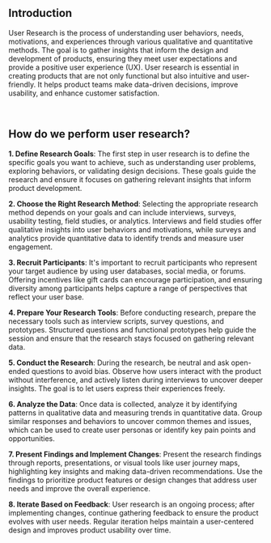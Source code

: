 ## Introduction

User Research is the process of understanding user behaviors, needs, motivations, and experiences through various qualitative and quantitative methods. The goal is to gather insights that inform the design and development of products, ensuring they meet user expectations and provide a positive user experience (UX). User research is essential in creating products that are not only functional but also intuitive and user-friendly. It helps product teams make data-driven decisions, improve usability, and enhance customer satisfaction.

<br/>

## How do we perform user research?

**1. Define Research Goals**: The first step in user research is to define the specific goals you want to achieve, such as understanding user problems, exploring behaviors, or validating design decisions. These goals guide the research and ensure it focuses on gathering relevant insights that inform product development.

**2. Choose the Right Research Method**: Selecting the appropriate research method depends on your goals and can include interviews, surveys, usability testing, field studies, or analytics. Interviews and field studies offer qualitative insights into user behaviors and motivations, while surveys and analytics provide quantitative data to identify trends and measure user engagement.

**3. Recruit Participants**: It's important to recruit participants who represent your target audience by using user databases, social media, or forums. Offering incentives like gift cards can encourage participation, and ensuring diversity among participants helps capture a range of perspectives that reflect your user base.

**4. Prepare Your Research Tools**: Before conducting research, prepare the necessary tools such as interview scripts, survey questions, and prototypes. Structured questions and functional prototypes help guide the session and ensure that the research stays focused on gathering relevant data.

**5. Conduct the Research**: During the research, be neutral and ask open-ended questions to avoid bias. Observe how users interact with the product without interference, and actively listen during interviews to uncover deeper insights. The goal is to let users express their experiences freely.

**6. Analyze the Data**: Once data is collected, analyze it by identifying patterns in qualitative data and measuring trends in quantitative data. Group similar responses and behaviors to uncover common themes and issues, which can be used to create user personas or identify key pain points and opportunities.

**7. Present Findings and Implement Changes**: Present the research findings through reports, presentations, or visual tools like user journey maps, highlighting key insights and making data-driven recommendations. Use the findings to prioritize product features or design changes that address user needs and improve the overall experience.

**8. Iterate Based on Feedback**: User research is an ongoing process; after implementing changes, continue gathering feedback to ensure the product evolves with user needs. Regular iteration helps maintain a user-centered design and improves product usability over time.